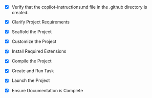 <!-- Use this file to provide workspace-specific custom instructions to Copilot. For more details, visit https://code.visualstudio.com/docs/copilot/copilot-customization#_use-a-githubcopilotinstructionsmd-file -->
- [x] Verify that the copilot-instructions.md file in the .github directory is created.

- [x] Clarify Project Requirements
	<!-- PyRust-ML: High-Performance ML Toolkit using Rust with PyO3 bindings, Streamlit dashboard, benchmarking -->

- [x] Scaffold the Project
	<!-- Created complete project structure with Rust source, Python wrappers, dashboard, examples, and tests -->

- [x] Customize the Project
	<!-- Implemented core ML algorithms, Python bindings, and benchmarking -->

- [x] Install Required Extensions
	<!-- Install Rust, Python, and related extensions -->

- [x] Compile the Project
	<!-- Set up Rust toolchain, Python environment, and dependencies -->

- [x] Create and Run Task
	<!-- Build tasks for Rust compilation and Python package building -->

- [x] Launch the Project
	<!-- Test the complete pipeline and dashboard -->

- [x] Ensure Documentation is Complete
	<!-- Complete README, documentation, and project cleanup -->